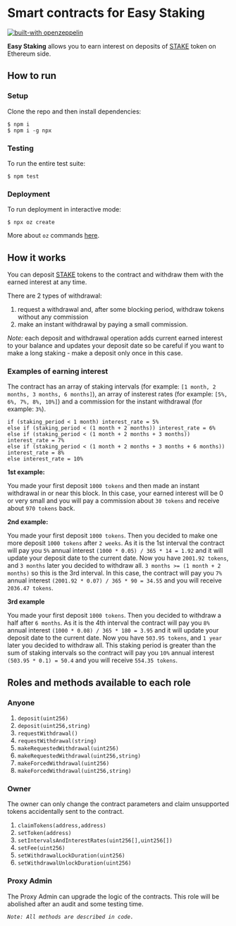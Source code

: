 # Smart contracts for Easy Staking

[![built-with openzeppelin](https://img.shields.io/badge/built%20with-OpenZeppelin-3677FF)](https://docs.openzeppelin.com/)

**Easy Staking** allows you to earn interest on deposits of [STAKE](https://github.com/xdaichain/stake-token) token on Ethereum side.

## How to run
### Setup
Clone the repo and then install dependencies:
```
$ npm i
$ npm i -g npx
```
### Testing
To run the entire test suite:
```
$ npm test
```
### Deployment
To run deployment in interactive mode:
```
$ npx oz create
```
More about `oz` commands [here](https://docs.openzeppelin.com/cli).

## How it works
You can deposit [STAKE](https://github.com/xdaichain/stake-token) tokens to the contract and withdraw them with the earned interest at any time.

There are 2 types of withdrawal:
1. request a withdrawal and, after some blocking period, withdraw tokens without any commission
2. make an instant withdrawal by paying a small commission.

*Note:* each deposit and withdrawal operation adds current earned interest to your balance and updates your deposit date so be careful if you want to make a long staking - make a deposit only once in this case.

### Examples of earning interest

The contract has an array of staking intervals (for example: `[1 month, 2 months, 3 months, 6 months]`), an array of insterest rates (for example: `[5%, 6%, 7%, 8%, 10%]`) and a commission for the instant withdrawal (for example: `3%`).

```
if (staking_period < 1 month) interest_rate = 5%
else if (staking_period < (1 month + 2 months)) interest_rate = 6%
else if (staking_period < (1 month + 2 months + 3 months)) interest_rate = 7%
else if (staking_period < (1 month + 2 months + 3 months + 6 months)) interest_rate = 8%
else interest_rate = 10%
```

**1st example:**

You made your first deposit `1000 tokens` and then made an instant withdrawal in or near this block. In this case, your earned interest will be 0 or very small and you will pay a commission about `30 tokens` and receive about `970 tokens` back.

**2nd example:**

You made your first deposit `1000 tokens`. Then you decided to make one more deposit `1000 tokens` after `2 weeks`. As it is the 1st interval the contract will pay you `5%` annual interest `(1000 * 0.05) / 365 * 14 = 1.92` and it will update your deposit date to the current date. Now you have `2001.92 tokens`, and `3 months` later you decided to withdraw all. `3 months >= (1 month + 2 months)` so this is the 3rd interval. In this case, the contract will pay you `7%` annual interest `(2001.92 * 0.07) / 365 * 90 = 34.55` and you will receive `2036.47 tokens`.

**3rd example**

You made your first deposit `1000 tokens`. Then you decided to withdraw a half after `6 months`. As it is the 4th interval the contract will pay you `8%` annual interest `(1000 * 0.08) / 365 * 180 = 3.95` and it will update your deposit date to the current date. Now you have `503.95 tokens`, and `1 year` later you decided to withdraw all. This staking period is greater than the sum of staking intervals so the contract will pay you `10%` annual interest `(503.95 * 0.1) = 50.4` and you will receive `554.35 tokens`.


## Roles and methods available to each role

### Anyone
1. `deposit(uint256)`
2. `deposit(uint256,string)`
3. `requestWithdrawal()`
4. `requestWithdrawal(string)`
5. `makeRequestedWithdrawal(uint256)`
6. `makeRequestedWithdrawal(uint256,string)`
7. `makeForcedWithdrawal(uint256)`
8. `makeForcedWithdrawal(uint256,string)`

### Owner
The owner can only change the contract parameters and claim unsupported tokens accidentally sent to the contract.
1. `claimTokens(address,address)`
2. `setToken(address)`
3. `setIntervalsAndInterestRates(uint256[],uint256[])`
4. `setFee(uint256)`
5. `setWithdrawalLockDuration(uint256)`
6. `setWithdrawalUnlockDuration(uint256)`

### Proxy Admin
The Proxy Admin can upgrade the logic of the contracts. This role will be abolished after an audit and some testing time.

*`Note: All methods are described in code.`*

